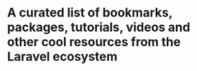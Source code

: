 # A curated list of bookmarks, packages, tutorials, videos and other cool resources from the Laravel ecosystem
